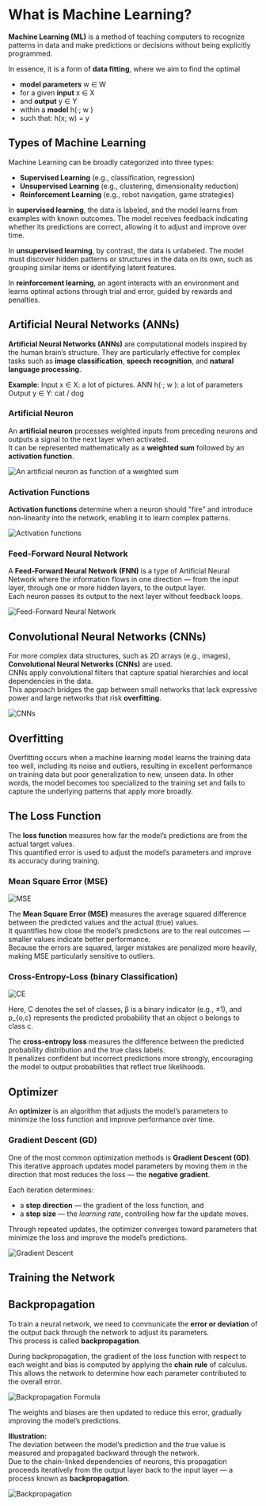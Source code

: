 # What is Machine Learning?

**Machine Learning (ML)** is a method of teaching computers to recognize patterns in data and make predictions or decisions without being explicitly programmed.

In essence, it is a form of **data fitting**, where we aim to find the optimal

- **model parameters** w ∈ W
- for a given **input** x ∈ X
- and **output** y ∈ Y
- within a **model** h(·; w )
- such that: h(x; w) = y

## Types of Machine Learning

Machine Learning can be broadly categorized into three types:

- **Supervised Learning** (e.g., classification, regression)
- **Unsupervised Learning** (e.g., clustering, dimensionality reduction)
- **Reinforcement Learning** (e.g., robot navigation, game strategies)

In **supervised learning**, the data is labeled, and the model learns from examples with known outcomes. The model receives feedback indicating whether its predictions are correct, allowing it to adjust and improve over time.

In **unsupervised learning**, by contrast, the data is unlabeled. The model must discover hidden patterns or structures in the data on its own, such as grouping similar items or identifying latent features.

In **reinforcement learning**, an agent interacts with an environment and learns optimal actions through trial and error, guided by rewards and penalties.

## Artificial Neural Networks (ANNs)

**Artificial Neural Networks (ANNs)** are computational models inspired by the human brain’s structure. They are particularly effective for complex tasks such as **image classification**, **speech recognition**, and **natural language processing**.

**Example**:
Input x ∈ X: a lot of pictures.
ANN h(·; w ): a lot of parameters
Output y ∈ Y: cat / dog

### Artificial Neuron

An **artificial neuron** processes weighted inputs from preceding neurons and outputs a signal to the next layer when activated.  
It can be represented mathematically as a **weighted sum** followed by an **activation function**.

![An artificial neuron as function of a weighted sum](./images/artificial-neuron.png)

### Activation Functions

**Activation functions** determine when a neuron should "fire" and introduce non-linearity into the network, enabling it to learn complex patterns.

![Activation functions](./images/activation-functions.png)

### Feed-Forward Neural Network

A **Feed-Forward Neural Network (FNN)** is a type of Artificial Neural Network where the information flows in one direction — from the input layer, through one or more hidden layers, to the output layer.  
Each neuron passes its output to the next layer without feedback loops.

![Feed-Forward Neural Network](./images/feed-forward-neural-network.png)

## Convolutional Neural Networks (CNNs)

For more complex data structures, such as 2D arrays (e.g., images), **Convolutional Neural Networks (CNNs)** are used.  
CNNs apply convolutional filters that capture spatial hierarchies and local dependencies in the data.  
This approach bridges the gap between small networks that lack expressive power and large networks that risk **overfitting**.

![CNNs](./images/cnns.png)

## Overfitting

Overfitting occurs when a machine learning model learns the training data too well, including its noise and outliers, resulting in excellent performance on training data but poor generalization to new, unseen data. In other words, the model becomes too specialized to the training set and fails to capture the underlying patterns that apply more broadly.

## The Loss Function

The **loss function** measures how far the model’s predictions are from the actual target values.  
This quantified error is used to adjust the model’s parameters and improve its accuracy during training.

### Mean Square Error (MSE)

![MSE](./images/mse.png)

The **Mean Square Error (MSE)** measures the average squared difference between the predicted values and the actual (true) values.  
It quantifies how close the model’s predictions are to the real outcomes — smaller values indicate better performance.  
Because the errors are squared, larger mistakes are penalized more heavily, making MSE particularly sensitive to outliers.

### Cross-Entropy-Loss (binary Classification)

![CE](./images/ce.png)

Here, C denotes the set of classes, β is a binary indicator (e.g., ±1), and p\_{o,c} represents the predicted probability that an object o belongs to class c.

The **cross-entropy loss** measures the difference between the predicted probability distribution and the true class labels.  
It penalizes confident but incorrect predictions more strongly, encouraging the model to output probabilities that reflect true likelihoods.

## Optimizer

An **optimizer** is an algorithm that adjusts the model’s parameters to minimize the loss function and improve performance over time.

### Gradient Descent (GD)

One of the most common optimization methods is **Gradient Descent (GD)**.  
This iterative approach updates model parameters by moving them in the direction that most reduces the loss — the **negative gradient**.

Each iteration determines:

- a **step direction** — the gradient of the loss function, and
- a **step size** — the _learning rate_, controlling how far the update moves.

Through repeated updates, the optimizer converges toward parameters that minimize the loss and improve the model’s predictions.

![Gradient Descent](./images/gradient-descent.png)

## Training the Network

## Backpropagation

To train a neural network, we need to communicate the **error or deviation** of the output back through the network to adjust its parameters.  
This process is called **backpropagation**.

During backpropagation, the gradient of the loss function with respect to each weight and bias is computed by applying the **chain rule** of calculus.  
This allows the network to determine how each parameter contributed to the overall error.

![Backpropagation Formula](./images/backpropagation-formula.png)

The weights and biases are then updated to reduce this error, gradually improving the model’s predictions.

**Illustration:**  
The deviation between the model’s prediction and the true value is measured and propagated backward through the network.  
Due to the chain-linked dependencies of neurons, this propagation proceeds iteratively from the output layer back to the input layer — a process known as **backpropagation**.

![Backpropagation](./images/backpropagation.png)
